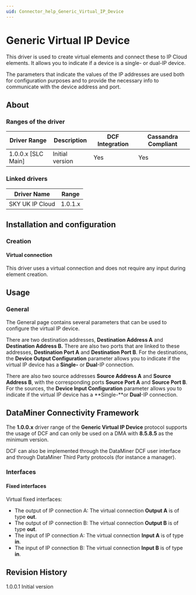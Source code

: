 ```yaml
---
uid: Connector_help_Generic_Virtual_IP_Device
---
```


# Generic Virtual IP Device

This driver is used to create virtual elements and connect these to IP Cloud elements. It allows you to indicate if a device is a single- or dual-IP device.

The parameters that indicate the values of the IP addresses are used both for configuration purposes and to provide the necessary info to communicate with the device address and port.

## About

### Ranges of the driver

| **Driver Range**     | **Description** | **DCF Integration** | **Cassandra Compliant** |
|----------------------|-----------------|---------------------|-------------------------|
| 1.0.0.x \[SLC Main\] | Initial version | Yes                 | Yes                     |

### Linked drivers

| **Driver Name** | **Range** |
|-----------------|-----------|
| SKY UK IP Cloud | 1.0.1.x   |

## Installation and configuration

### Creation

#### Virtual connection

This driver uses a virtual connection and does not require any input during element creation.

## Usage

### General

The General page contains several parameters that can be used to configure the virtual IP device.

There are two destination addresses, **Destination Address A** and **Destination Address B.** There are also two ports that are linked to these addresses, **Destination Port A** and **Destination Port B**. For the destinations, the **Device Output Configuration** parameter allows you to indicate if the virtual IP device has a **Single-** or **Dual**-IP connection.

There are also two source addresses **Source Address A** and **Source Address B**, with the corresponding ports **Source Port A** and **Source Port B**. For the sources, the **Device Input Configuration** parameter allows you to indicate if the virtual IP device has a **Single-**or **Dual**-IP connection.

## DataMiner Connectivity Framework

The **1.0.0.x** driver range of the **Generic Virtual IP Device** protocol supports the usage of DCF and can only be used on a DMA with **8.5.8.5** as the minimum version.

DCF can also be implemented through the DataMiner DCF user interface and through DataMiner Third Party protocols (for instance a manager).

### Interfaces

#### Fixed interfaces

Virtual fixed interfaces:

- The output of IP connection A: The virtual connection **Output A** is of type **out**.
- The output of IP connection B: The virtual connection **Output B** is of type **out**.
- The input of IP connection A: The virtual connection **Input A** is of type **in**.
- The input of IP connection B: The virtual connection **Input B** is of type **in**.

## Revision History

1.0.0.1 Initial version
